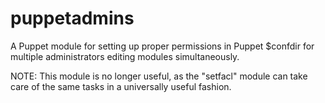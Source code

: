 puppetadmins
============

A Puppet module for setting up proper permissions in Puppet $confdir for 
multiple administrators editing modules simultaneously.

NOTE: This module is no longer useful, as the "setfacl" module can take care of 
the same tasks in a universally useful fashion.
